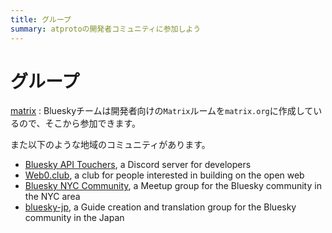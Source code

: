 ```yaml
---
title: グループ
summary: atprotoの開発者コミュニティに参加しよう
---
```


# グループ

[matrix](https://matrix.to/#/%23bluesky-dev:matrix.org) : Blueskyチームは開発者向けの`Matrix`ルームを`matrix.org`に作成しているので、そこから参加できます。

また以下のような地域のコミュニティがあります。

- [Bluesky API Touchers](https://discord.gg/3srmDsHSZJ), a Discord server for developers
- [Web0.club](https://www.web0.club/), a club for people interested in building on the open web
- [Bluesky NYC Community](https://www.meetup.com/bluesky-nyc/), a Meetup group for the Bluesky community in the NYC area
- [bluesky-jp](https://github.com/bluesky-jp), a Guide creation and translation group for the Bluesky community in the Japan
